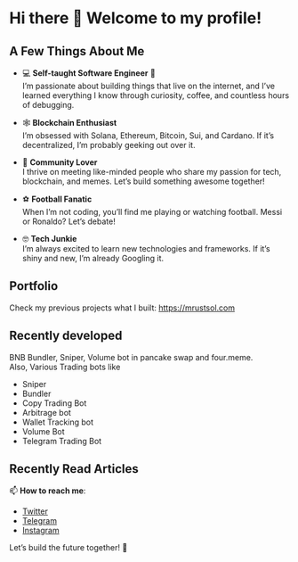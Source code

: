 # Hi there 👋 Welcome to my profile!

## A Few Things About Me

- 💻 **Self-taught Software Engineer** 📍  
  I’m passionate about building things that live on the internet, and I’ve learned everything I know through curiosity, coffee, and countless hours of debugging.  

- 🕸️ **Blockchain Enthusiast**  
  I’m obsessed with Solana, Ethereum, Bitcoin, Sui, and Cardano. If it’s decentralized, I’m probably geeking out over it.  

- 🤝 **Community Lover**  
  I thrive on meeting like-minded people who share my passion for tech, blockchain, and memes. Let’s build something awesome together!  

- ⚽ **Football Fanatic**  
  When I’m not coding, you’ll find me playing or watching football. Messi or Ronaldo? Let’s debate!  

- 🤓 **Tech Junkie**  
  I’m always excited to learn new technologies and frameworks. If it’s shiny and new, I’m already Googling it. 

## Portfolio
Check my previous projects what I built: https://mrustsol.com

## Recently developed
BNB Bundler, Sniper, Volume bot in pancake swap and four.meme.
<br>
Also, Various Trading bots like
- Sniper
- Bundler
- Copy Trading Bot
- Arbitrage bot
- Wallet Tracking bot
- Volume Bot
- Telegram Trading Bot

## Recently Read Articles

📫 **How to reach me**:  
- [Twitter](https://x.com/intent/follow?screen_name=soljestydev)  
- [Telegram](https://t.me/soljesty)  
- [Instagram](https://www.instagram.com/soljesty)

Let’s build the future together! 🚀  
